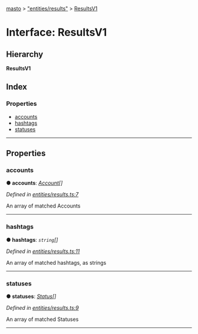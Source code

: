 [masto](../README.md) > ["entities/results"](../modules/_entities_results_.md) > [ResultsV1](../interfaces/_entities_results_.resultsv1.md)

# Interface: ResultsV1

## Hierarchy

**ResultsV1**

## Index

### Properties

* [accounts](_entities_results_.resultsv1.md#accounts)
* [hashtags](_entities_results_.resultsv1.md#hashtags)
* [statuses](_entities_results_.resultsv1.md#statuses)

---

## Properties

<a id="accounts"></a>

###  accounts

**● accounts**: *[Account](_entities_account_.account.md)[]*

*Defined in [entities/results.ts:7](https://github.com/neet/masto.js/blob/cdad6ed/src/entities/results.ts#L7)*

An array of matched Accounts

___
<a id="hashtags"></a>

###  hashtags

**● hashtags**: *`string`[]*

*Defined in [entities/results.ts:11](https://github.com/neet/masto.js/blob/cdad6ed/src/entities/results.ts#L11)*

An array of matched hashtags, as strings

___
<a id="statuses"></a>

###  statuses

**● statuses**: *[Status](_entities_status_.status.md)[]*

*Defined in [entities/results.ts:9](https://github.com/neet/masto.js/blob/cdad6ed/src/entities/results.ts#L9)*

An array of matched Statuses

___

